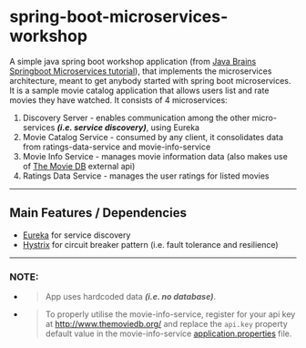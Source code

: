 # spring-boot-microservices-workshop 
A simple java spring boot workshop application (from [Java Brains Springboot Microservices tutorial](https://www.youtube.com/playlist?list=PLqq-6Pq4lTTZSKAFG6aCDVDP86Qx4lNas)), that implements the microservices architecture, meant to get anybody started with spring boot microservices.  
It is a sample movie catalog application that allows users list and rate movies they have watched. It consists of 4 microservices:
1. Discovery Server - enables communication among the other micro-services ***(i.e. service discovery)***, using Eureka  
2. Movie Catalog Service - consumed by any client, it consolidates data from ratings-data-service and movie-info-service  
3. Movie Info Service - manages movie information data (also makes use of [The Movie DB](http://themoviedb.org/documentation/api) external api)  
4. Ratings Data Service - manages the user ratings for listed movies  
  
---

## Main Features / Dependencies
* [Eureka](https://spring.io/guides/gs/service-registration-and-discovery/) for service discovery  
* [Hystrix](https://spring.io/guides/gs/circuit-breaker/) for circuit breaker pattern (i.e. fault tolerance and resilience)  
  
---  
  
### NOTE:  
* > App uses hardcoded data ***(i.e. no database)***.
* > To properly utilise the movie-info-service, register for your api key at <http://www.themoviedb.org/> and replace the `api.key` property default value in the movie-info-service [application.properties](movie-info-service/src/main/resources/application.properties) file.
